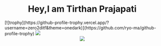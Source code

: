 <div align="center">
  <h1 ><red>Hey,I am Tirthan Prajapati</red></h1>
</div>
[![trophy](https://github-profile-trophy.vercel.app/?username=zero2ditf&theme=onedark)](https://github.com/ryo-ma/github-profile-trophy)
<img src="https://github-profile-trophy.vercel.app/?username=zero2ditf&theme=onedark">
<div align="center"> 
  <img src="https://github-readme-stats.vercel.app/api?username=zero2ditf&&show_icons=true&title_color=000000&icon_color=8B008B&text_color=black&bg_color=white">
</div>
